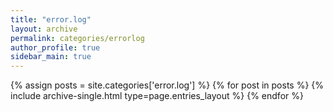 ```yaml
---
title: "error.log"
layout: archive
permalink: categories/errorlog
author_profile: true
sidebar_main: true
---
```



{% assign posts = site.categories['error.log'] %}
{% for post in posts %} {% include archive-single.html type=page.entries_layout %} {% endfor %}
